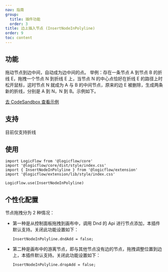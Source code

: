 ```yaml
---
nav: 指南
group:
  title: 插件功能
  order: 3
title: 边上插入节点 (InsertNodeInPolyline)
order: 9
toc: content
---
```


## 功能

拖动节点到边中间，自动成为边中间的点。
举例：存在一条节点 A 到节点 B 的折线 E，拖拽一个节点 N 到折线 E 上，当节点 N 的中心点恰好在折线 E
的路径上时松开鼠标，这时节点 N 就成为 A 与 B 的中间节点，原来的边 E 被删除，生成两条新的折线，分别是 A 到
N，N 到 B。示例如下。

<!-- TODO -->
<a href="https://examples.logic-flow.cn/demo/dist/examples/#/extension/InserNodeInPolyline?from=doc" target="_blank"> 去 CodeSandbox 查看示例</a>

## 支持

目前仅支持折线

## 使用

```tsx | pure
import LogicFlow from '@logicflow/core'
import '@logicflow/core/dist/style/index.css'
import { InsertNodeInPolyline } from '@logicflow/extension'
import '@logicflow/extension/lib/style/index.css'

LogicFlow.use(InsertNodeInPolyline)
```

## 个性化配置

节点拖拽分为 2 种情况：

- 第一种是从控制面板拖拽到画布中，调用 Dnd 的 Api 进行节点添加，本插件默认支持。关闭此功能设置如下：
  ```tsx | pure
  InsertNodeInPolyline.dndAdd = false;
  ```
- 第二种是画布中的游离节点，即与其他节点没有边的节点，拖拽调整位置到边上，本插件默认支持。关闭此功能设置如下：
  ```tsx | pure
  InsertNodeInPolyline.dropAdd = false;
  ```
